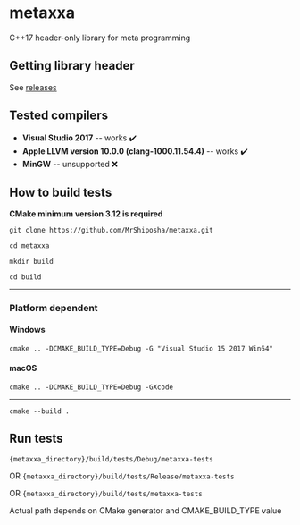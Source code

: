 # metaxxa
C++17 header-only library for meta programming

## Getting library header
See [releases](https://github.com/MrShiposha/metaxxa/releases)

## Tested compilers
 * **Visual Studio 2017** -- works ✔️
 * **Apple LLVM version 10.0.0 (clang-1000.11.54.4)** -- works ✔️
 * **MinGW** -- unsupported ❌ 

## How to build tests
**CMake minimum version 3.12 is required**

`git clone https://github.com/MrShiposha/metaxxa.git`

`cd metaxxa`

`mkdir build`

`cd build`

----
### Platform dependent
#### Windows
`cmake .. -DCMAKE_BUILD_TYPE=Debug -G "Visual Studio 15 2017 Win64"`

#### macOS
`cmake .. -DCMAKE_BUILD_TYPE=Debug -GXcode`

----
`cmake --build .`

## Run tests
`{metaxxa_directory}/build/tests/Debug/metaxxa-tests`

OR `{metaxxa_directory}/build/tests/Release/metaxxa-tests`

OR `{metaxxa_directory}/build/tests/metaxxa-tests`

Actual path depends on CMake generator and CMAKE_BUILD_TYPE value
